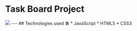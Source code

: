 # Task Board Project

<img src="https://im7.ezgif.com/tmp/ezgif-7-0fd0ddcc80d5.gif">
---
## Technologies used 🛠️
* JavaScript
* HTML5
* CSS3
